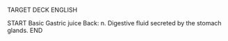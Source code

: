 TARGET DECK
ENGLISH

START
Basic
Gastric juice
Back: n. Digestive fluid secreted by the stomach glands.
END
